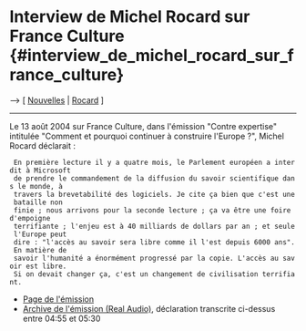 # Interview de Michel Rocard sur France Culture {#interview_de_michel_rocard_sur_france_culture}

\--\> \[ [ Nouvelles](SwpatcninoFr "wikilink") \| [
Rocard](MichelRocardFr "wikilink") \]

------------------------------------------------------------------------

Le 13 août 2004 sur France Culture, dans l\'émission \"Contre
expertise\" intitulée \"Comment et pourquoi continuer à construire
l\'Europe ?\", Michel Rocard déclarait :

` En première lecture il y a quatre mois, le Parlement européen a interdit à Microsoft`\
` de prendre le commandement de la diffusion du savoir scientifique dans le monde, à`\
` travers la brevetabilité des logiciels. Je cite ça bien que c'est une bataille non`\
` finie ; nous arrivons pour la seconde lecture ; ça va être une foire d'empoigne`\
` terrifiante ; l'enjeu est à 40 milliards de dollars par an ; et seule l'Europe peut`\
` dire : "l'accès au savoir sera libre comme il l'est depuis 6000 ans". En matière de`\
` savoir l'humanité a énormément progressé par la copie. L'accès au savoir est libre.`\
` Si on devait changer ça, c'est un changement de civilisation terrifiant.`

-   [Page de
    l\'émission](http://www.radiofrance.fr/chaines/france-culture2/ete2004/expertise/index.php?emission_id=25060136 "wikilink")
-   [Archive de l\'émission (Real
    Audio)](http://www.tv-radio.com/ondemand/france_culture_(aod)/EXPERTISE/EXPERTISE200408131240.ram "wikilink"),
    déclaration transcrite ci-dessus entre 04:55 et 05:30
